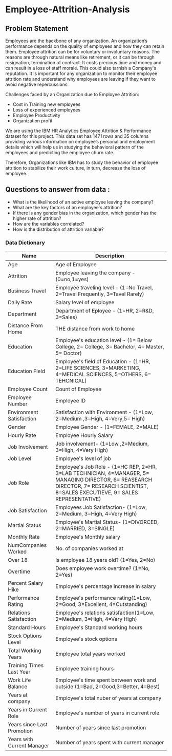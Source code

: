 # Employee-Attrition-Analysis
## Problem Statement
Employees are the backbone of any organization. An organization’s performance depends on the quality of employees and how they can retain them. Employee attrition can be for voluntary or involuntary reasons.
The reasons are through natural means like retirement, or it can be through resignation, termination of contract. It costs precious time and money and can result in a loss of staff morale. This could also tarnish a Company's reputation.
It is important for any organization to monitor their employee attrition rate and understand why employees are leaving if they want to avoid negative repercussions.

Challenges faced by an Organization due to Employee Attrition:
- Cost in Training new employees
- Loss of experienced employees
- Employee Productivity
- Organization profit

We are using the IBM HR Analytics Employee Attrition & Performance dataset for this project. This data set has 1471 rows and 35 columns providing various information on employee’s personal and employment details which will help us in studying the behavioral pattern of the employees and predicting the employee churn rate.

Therefore, Organizations like IBM has to study the behavior of employee attrition to stabilize their work culture, in turn, decrease the loss of employee.

## Questions to answer from data :
- What is the likelihood of an active employee leaving the company?
- What are the key factors of an employee's attrition?
- If there is any gender bias in the organization, which gender has the higher rate of attrition?
- How are the variables correlated?
- How is the distribution of attrition variable?

### Data Dictionary 


Name | Description
-----|-------------
Age|Age of Employee
Attrition|Employee leaving the company - (0=no,1=yes)
Business Travel|Employee traveling level - (1=No Travel, 2=Travel Frequently, 3=Tavel Rarely)
Daily Rate|Salary level of employee 
Department|Department of Eployee - (1=HR, 2=R&D, 3=Sales)
Distance From Home|THE distance from work to home
Education|Employee's education level - (1= Below College, 2= College, 3= Bachelor, 4= Master, 5= Doctor)
Education Field|Employee's field of Education - (1=HR, 2=LIFE SCIENCES, 3=MARKETING, 4=MEDICAL SCIENCES, 5=OTHERS, 6= TEHCNICAL)
Employee Count|Count of Employee
Employee Number| Employee ID 
Environment Satisfaction|Satisfaction with Environment - (1=Low, 2=Medium ,3=High, 4=Very,5= High)
Gender|Employee Gender - (1=FEMALE, 2=MALE) 
Hourly Rate|Employee Hourly Salary 
Job Involvement|Job involvement- (1=Low ,2=Medium, 3=High, 4=Very High)
Job Level|Employee's level of job
Job Role|Employee's Job Role - (1=HC REP, 2=HR, 3=LAB TECHNICIAN, 4=MANAGER, 5= MANAGING DIRECTOR, 6= REASEARCH DIRECTOR, 7= RESEARCH SCIENTIST, 8=SALES EXECUTIEVE, 9= SALES REPRESENTATIVE)
Job Satisfaction|Employees Job Satisfaction- (1=Low, 2=Medium, 3=High, 4=Very High)
Martial Status|Employee's Martial Status- (1=DIVORCED, 2=MARRIED, 3=SINGLE)
Monthly Rate|Employee's Monthly salary 
NumCompanies Worked|No. of companies worked at
Over 18|Is employee 18 years old? (1=Yes, 2=No)
Overtime|Does employee work overtime? (1=No, 2=Yes)
Percent Salary Hike|Employee's percentage increase in salary
Performance Rating|Employee's performance rating(1=Low, 2=Good, 3=Excellent, 4=Outstanding)
Relations Satisfaction|Employee's relations satisfaction(1=Low, 2=Medium, 3=High, 4=Very High)
Standard Hours|Employee's Standard working hours
Stock Options Level|Employee's stock options
Total Working Years|Employee total years worked
Training Times Last Year|Employee training hours
Work Life Balance|Employee's time spent between work and outside (1=Bad, 2=Good,3=Better, 4=Best)
Years at company|Employee's total nuber of years at company
Years in Current Role|Employee's number of years in current role
Years since Last Promotion|Number of years since last promotion
Years with Current Manager|Number of years spent with current manager
